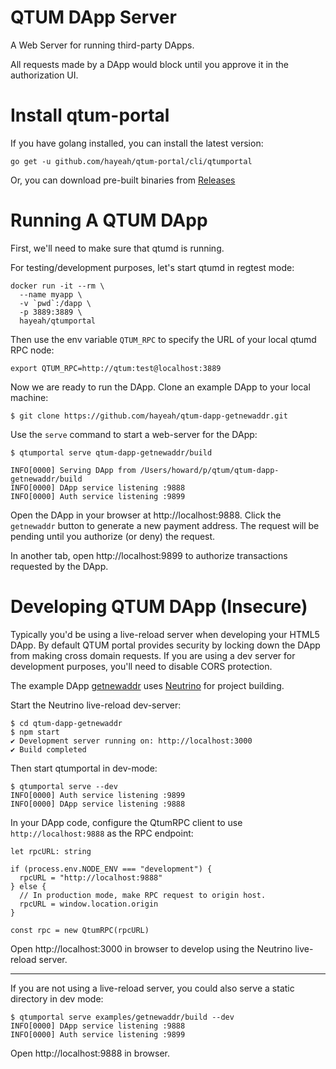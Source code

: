 # QTUM DApp Server

A Web Server for running third-party DApps.

All requests made by a DApp would block until you approve it in the authorization UI.

# Install qtum-portal

If you have golang installed, you can install the latest version:

```
go get -u github.com/hayeah/qtum-portal/cli/qtumportal
```

Or, you can download pre-built binaries from [Releases](https://github.com/hayeah/qtum-portal/releases)

# Running A QTUM DApp

First, we'll need to make sure that qtumd is running.

For testing/development purposes, let's start qtumd in regtest mode:

```
docker run -it --rm \
  --name myapp \
  -v `pwd`:/dapp \
  -p 3889:3889 \
  hayeah/qtumportal
```

Then use the env variable `QTUM_RPC` to specify the URL of your local qtumd RPC node:

```
export QTUM_RPC=http://qtum:test@localhost:3889
```

Now we are ready to run the DApp. Clone an example DApp to your local machine:

```
$ git clone https://github.com/hayeah/qtum-dapp-getnewaddr.git
```

Use the `serve` command to start a web-server for the DApp:

```
$ qtumportal serve qtum-dapp-getnewaddr/build

INFO[0000] Serving DApp from /Users/howard/p/qtum/qtum-dapp-getnewaddr/build
INFO[0000] DApp service listening :9888
INFO[0000] Auth service listening :9899
```

Open the DApp in your browser at http://localhost:9888. Click the `getnewaddr` button to generate a new payment address. The request will be pending until you authorize (or deny) the request.

In another tab, open http://localhost:9899 to authorize transactions requested by the DApp.

# Developing QTUM DApp (Insecure)

Typically you'd be using a live-reload server when developing your HTML5 DApp. By default QTUM portal provides security by locking down the DApp from making cross domain requests. If you are using a dev server for development purposes, you'll need to disable CORS protection.

The example DApp [getnewaddr](qtum-dapp-getnewaddr) uses [Neutrino](https://neutrino.js.org/) for project building.

Start the Neutrino live-reload dev-server:

```
$ cd qtum-dapp-getnewaddr
$ npm start
✔ Development server running on: http://localhost:3000
✔ Build completed
```

Then start qtumportal in dev-mode:

```
$ qtumportal serve --dev
INFO[0000] Auth service listening :9899
INFO[0000] DApp service listening :9888
```

In your DApp code, configure the QtumRPC client to use `http://localhost:9888` as the RPC endpoint:

```
let rpcURL: string

if (process.env.NODE_ENV === "development") {
  rpcURL = "http://localhost:9888"
} else {
  // In production mode, make RPC request to origin host.
  rpcURL = window.location.origin
}

const rpc = new QtumRPC(rpcURL)
```

Open http://localhost:3000 in browser to develop using the Neutrino live-reload server.

* * *

If you are not using a live-reload server, you could also serve a static directory in dev mode:

```
$ qtumportal serve examples/getnewaddr/build --dev
INFO[0000] DApp service listening :9888
INFO[0000] Auth service listening :9899
```

Open http://localhost:9888 in browser.